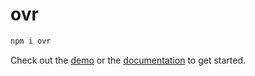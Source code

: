 # ovr

```bash
npm i ovr
```

Check out the [demo](https://ovr.robino.dev/demo) or the [documentation](https://ovr.robino.dev) to get started.
